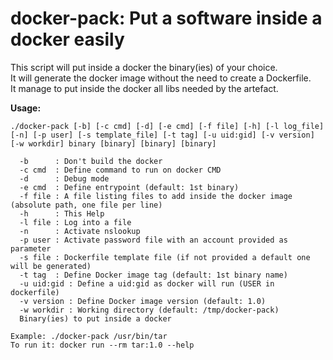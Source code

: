 # docker-pack: Put a software inside a docker easily

This script will put inside a docker the binary(ies) of your choice.  
It will generate the docker image without the need to create a Dockerfile.  
It manage to put inside the docker all libs needed by the artefact.  

<b>Usage:</b>
```
./docker-pack [-b] [-c cmd] [-d] [-e cmd] [-f file] [-h] [-l log_file] [-n] [-p user] [-s template_file] [-t tag] [-u uid:gid] [-v version] [-w workdir] binary [binary] [binary] [binary]  
  
  -b      : Don't build the docker  
  -c cmd  : Define command to run on docker CMD  
  -d      : Debug mode  
  -e cmd  : Define entrypoint (default: 1st binary)  
  -f file : A file listing files to add inside the docker image (absolute path, one file per line)  
  -h      : This Help  
  -l file : Log into a file  
  -n      : Activate nslookup  
  -p user : Activate password file with an account provided as parameter  
  -s file : Dockerfile template file (if not provided a default one will be generated)  
  -t tag  : Define Docker image tag (default: 1st binary name)  
  -u uid:gid : Define a uid:gid as docker will run (USER in dockerfile)  
  -v version : Define Docker image version (default: 1.0)  
  -w workdir : Working directory (default: /tmp/docker-pack)  
  Binary(ies) to put inside a docker  
  
Example: ./docker-pack /usr/bin/tar  
To run it: docker run --rm tar:1.0 --help  
```

